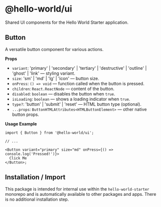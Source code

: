 # @hello-world/ui

Shared UI components for the Hello World Starter application.

## Button

A versatile button component for various actions.

**Props**

- `variant`: 'primary' | 'secondary' | 'tertiary' | 'destructive' | 'outline' | 'ghost' | 'link' — styling variant.
- `size`: 'sm' | 'md' | 'lg' | 'icon' — button size.
- `onPress`: `() => void` — function called when the button is pressed.
- `children`: `React.ReactNode` — content of the button.
- `disabled`: `boolean` — disables the button when `true`.
- `isLoading`: `boolean` — shows a loading indicator when `true`.
- `type?`: 'button' | 'submit' | 'reset' — HTML button type (optional).
- `...props`: `ButtonHTMLAttributes<HTMLButtonElement>` — other native button props.

**Usage Example**

```tsx
import { Button } from '@hello-world/ui';

// ...

<Button variant="primary" size="md" onPress={() => console.log('Pressed!')}>
  Click Me
</Button>;
```

## Installation / Import

This package is intended for internal use within the `hello-world-starter` monorepo and is automatically available to other packages and apps. There is no additional installation step.
